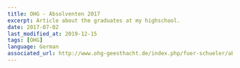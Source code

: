 ```yaml
---
title: OHG - Absolventen 2017
excerpt: Article about the graduates at my highschool.
date: 2017-07-02
last_modified_at: 2019-12-15
tags: [OHG]
language: German
associated_url: http://www.ohg-geesthacht.de/index.php/fuer-schueler/absolventen/2010-2019/1291-2017
---
```

